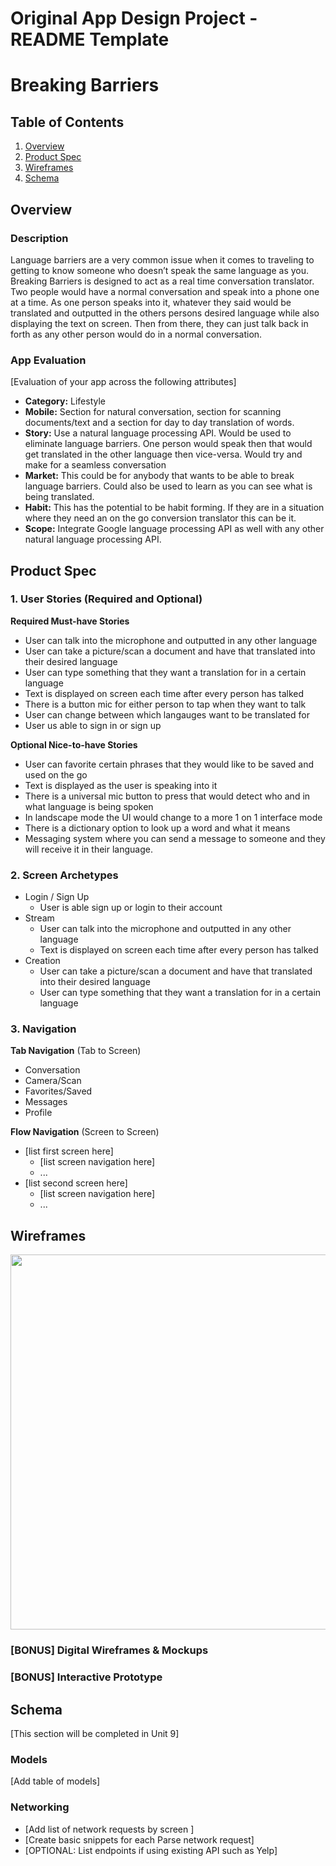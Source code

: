 Original App Design Project - README Template
===

# Breaking Barriers

## Table of Contents
1. [Overview](#Overview)
1. [Product Spec](#Product-Spec)
1. [Wireframes](#Wireframes)
2. [Schema](#Schema)

## Overview
### Description
Language barriers are a very common issue when it comes to traveling to getting to know someone who doesn’t speak the same language as you. Breaking Barriers is designed to act as a real time conversation translator. Two people would have a normal conversation and speak into a phone one at a time. As one person speaks into it, whatever they said would be translated and outputted in the others persons desired language while also displaying the text on screen. Then from there, they can just talk back in forth as any other person would do in a normal conversation.

### App Evaluation
[Evaluation of your app across the following attributes]
- **Category:** Lifestyle
- **Mobile:** Section for natural conversation, section for scanning documents/text and a section for day to day translation of words.
- **Story:** Use a natural language processing API. Would be used to eliminate language barriers. One person would speak then that would get translated in the other language then vice-versa. Would try and make for a seamless conversation
- **Market:** This could be for anybody that wants to be able to break language barriers. Could also be used to learn as you can see what is being translated.
- **Habit:** This has the potential to be habit forming. If they are in a situation where they need an on the go conversion translator this can be it.
- **Scope:** Integrate Google language processing API as well with any other natural language processing API.

## Product Spec

### 1. User Stories (Required and Optional)

**Required Must-have Stories**

* User can talk into the microphone and outputted in any other language
* User can take a picture/scan a document and have that translated into their desired language
* User can type something that they want a translation for in a certain language
* Text is displayed on screen each time after every person has talked
* There is a button mic for either person to tap when they want to talk
* User can change between which langauges want to be translated for
* User us able to sign in or sign up


**Optional Nice-to-have Stories**

* User can favorite certain phrases that they would like to be saved and used on the go
* Text is displayed as the user is speaking into it
* There is a universal mic button to press that would detect who and in what language is being spoken
* In landscape mode the UI would change to a more 1 on 1 interface mode
* There is a dictionary option to look up a word and what it means
* Messaging system where you can send a message to someone and they will receive it in their language.

### 2. Screen Archetypes

* Login / Sign Up
   * User is able sign up or login to their account
* Stream
   * User can talk into the microphone and outputted in any other language
   * Text is displayed on screen each time after every person has talked
* Creation
    * User can take a picture/scan a document and have that translated into their desired language
    * User can type something that they want a translation for in a certain language

### 3. Navigation

**Tab Navigation** (Tab to Screen)

* Conversation
* Camera/Scan
* Favorites/Saved
* Messages
* Profile

**Flow Navigation** (Screen to Screen)

* [list first screen here]
   * [list screen navigation here]
   * ...
* [list second screen here]
   * [list screen navigation here]
   * ...

## Wireframes
<img src="https://i.imgur.com/B4yFvN3.jpg" width=600>

### [BONUS] Digital Wireframes & Mockups

### [BONUS] Interactive Prototype

## Schema 
[This section will be completed in Unit 9]
### Models
[Add table of models]
### Networking
- [Add list of network requests by screen ]
- [Create basic snippets for each Parse network request]
- [OPTIONAL: List endpoints if using existing API such as Yelp]

